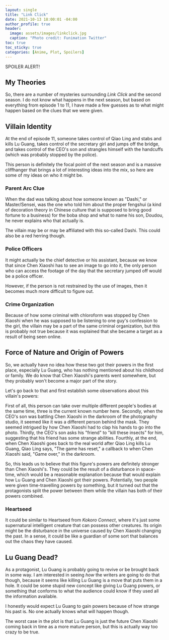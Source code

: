 ```yaml
---
layout: single
title: "Link Click"
date: 2021-10-13 18:00:01 -04:00
author_profile: true
header: 
  image: assets/images/linkclick.jpg
  caption: "Photo credit: Funimation Twitter"
toc: true
toc_sticky: true
categories: [Anime, Plot, Spoilers]
---
```


SPOILER ALERT!

## My Theories

So, there are a number of mysteries surrounding *Link Click* and the second season. I do not know what happens in the next season, but based on everything from episode 1 to 11, I have made a few guesses as to what might happen based on the clues that we were given. 

## Villain Identity

At the end of episode 11, someone takes control of Qiao Ling and stabs and kills Lu Guang, takes control of the secretary girl and jumps off the bridge, and takes control of the CEO's son and strangles himself with the handcuffs (which was probably stopped by the police). 

This person is definitely the focal point of the next season and is a massive cliffhanger that brings a lot of interesting ideas into the mix, so here are some of my ideas on who it might be. 

### Parent Arc Clue

When the dad was talking about how someone known as "Dashi," or Master/Sensei, was the one who told him about the proper fengshui (a kind of decoration theory in Chinese culture that is supposed to bring good fortune to a business) for the boba shop and what to name his son, Doudou, he never explains who that actually is. 

The villain may be or may be affiliated with this so-called Dashi. This could also be a red herring though.

### Police Officers

It might actually be the chief detective or his assistant, because we know that since Chen Xiaoshi has to see an image to go into it, the only person who can access the footage of the day that the secretary jumped off would be a police officer. 

However, if the person is not restrained by the use of images, then it becomes much more difficult to figure out. 

### Crime Organization

Because of how some criminal with chloroform was stopped by Chen Xiaoshi when he was supposed to be listening to one guy's confession to the girl, the villain may be a part of the same criminal organization, but this is probably not true because it was explained that she became a target as a result of being seen online. 

## Force of Nature and Origin of Powers

So, we actually have no idea how these two got their powers in the first place, especially Lu Guang, who has nothing mentioned about his childhood or family. We do know that Chen Xiaoshi's parents went somewhere, but they probably won't become a major part of the story. 

Let's go back to that and first establish some observations about this villain's powers:

First of all, this person can take over multiple different people's bodies at the same time, three is the current known number here. Secondly, when the CEO's son was battling Chen Xiaoshi in the darkroom of the photography studio, it seemed like it was a different person behind the mask. They seemed intrigued by how Chen Xiaoshi had to clap his hands to go into the photo. Thirdly, the CEO's son asks his "friend" to "kill these insects" for him, suggesting that his friend has some strange abilities. Fourthly, at the end, when Chen Xiaoshi goes back to the real world after Qiao Ling kills Lu Guang, Qiao Ling says, "The game has reset," a callback to when Chen Xiaoshi said, "Game over," in the darkroom. 

So, this leads us to believe that this figure's powers are definitely stronger than Chen Xiaoshi's. They could be the result of a disturbance in space-time, which would be a reasonable explanation because that would explain how Lu Guang and Chen Xiaoshi got their powers. Potentially, two people were given time-travelling powers by something, but it turned out that the protagonists split the power between them while the villain has both of their powers combined. 

### Heartseed

It could be similar to Heartseed from *Kokoro Connect*, where it's just some supernatural intelligent creature that can possess other creatures. Its origin might be the disturbance in the universe caused by Chen Xiaoshi changing the past. In a sense, it could be like a guardian of some sort that balances out the chaos they have caused. 

## Lu Guang Dead?

As a protagonist, Lu Guang is probably going to revive or be brought back in some way. I am interested in seeing *how* the writers are going to do that though, because it seems like killing Lu Guang is a move that puts them in a hole. It could be some stupid new concept like giving Lu Guang powers, or something that conforms to what the audience could know if they used all the information available. 

I honestly would expect Lu Guang to gain powers because of how strange his past is. No one actually knows what will happen though.

The worst case in the plot is that Lu Guang is just the future Chen Xiaoshi coming back in time as a more mature person, but this is actually way too crazy to be true. 
